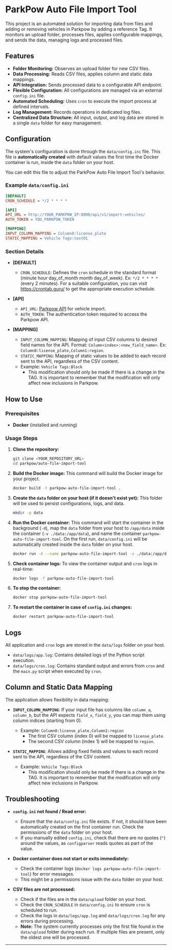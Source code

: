 # ParkPow Auto File Import Tool

This project is an automated solution for importing data from files and adding or removing vehicles in Parkpow by adding a reference Tag. It monitors an upload folder, processes files, applies configurable mappings, and sends the data, managing logs and processed files.

## Features

- **Folder Monitoring:** Observes an upload folder for new CSV files.
- **Data Processing:** Reads CSV files, applies column and static data mappings.
- **API Integration:** Sends processed data to a configurable API endpoint.
- **Flexible Configuration:** All configurations are managed via an external `config.ini` file.
- **Automated Scheduling:** Uses `cron` to execute the import process at defined intervals.
- **Log Management:** Records operations in dedicated log files.
- **Centralized Data Structure:** All input, output, and log data are stored in a single `data` folder for easy management.

## Configuration

The system's configuration is done through the `data/config.ini` file. This file is **automatically created** with default values the first time the Docker container is run, inside the `data` folder on your host.

You can edit this file to adjust the ParkPow Auto File Import Tool's behavior.

### Example `data/config.ini`

```ini
[DEFAULT]
CRON_SCHEDULE = */2 * * * *

[API]
API_URL = http://YOUR_PARKPOW_IP:8000/api/v1/import-vehicles/
AUTH_TOKEN = YOU_PARKPOW_TOKEN

[MAPPING]
INPUT_COLUMN_MAPPING = Column0:license_plate
STATIC_MAPPING = Vehicle Tags:test01
```

### Section Details

- **[DEFAULT]**

  - `CRON_SCHEDULE`: Defines the `cron` schedule in the standard format (minute hour day_of_month month day_of_week). Ex: `*/2 * * * *` (every 2 minutes). For a suitable configuration, you can visit https://crontab.guru/ to get the appropriate execution schedule.

- **[API]**

  - `API_URL`: [Parkpow API](https://app.parkpow.com/documentation/#tag/Vehicles/operation/Import%20Vehicles) for vehicle import.
  - `AUTH_TOKEN`: The authentication token required to access the Parkpow API.

- **[MAPPING]**
  - `INPUT_COLUMN_MAPPING`: Mapping of input CSV columns to desired field names for the API. Format: `Column<index>:<new_field_name>`. Ex: `Column0:license_plate,Column1:region`.
  - `STATIC_MAPPING`: Mapping of static values to be added to each record sent to the API, regardless of the CSV content.
  - Example: `Vehicle Tags:Block`
    - This modification should only be made if there is a change in the TAG. It is important to remember that the modification will only affect new inclusions in Parkpow.

## How to Use

### Prerequisites

- **Docker** (installed and running)

### Usage Steps

1.  **Clone the repository:**

    ```bash
    git clone <YOUR_REPOSITORY_URL>
    cd parkpow/auto-file-import-tool
    ```

2.  **Build the Docker image:**
    This command will build the Docker image for your project.

    ```bash
    docker build -t parkpow-auto-file-import-tool .
    ```

3.  **Create the `data` folder on your host (if it doesn't exist yet):**
    This folder will be used to persist configurations, logs, and data.

    ```bash
    mkdir -p data
    ```

4.  **Run the Docker container:**
    This command will start the container in the background (`-d`), map the `data` folder from your host to `/app/data` inside the container (`-v ./data:/app/data`), and name the container `parkpow-auto-file-import-tool`. On the first run, `data/config.ini` will be automatically created inside the `data` folder on your host.

    ```bash
    docker run -d --name parkpow-auto-file-import-tool -v ./data:/app/data parkpow-auto-file-import-tool
    ```

5.  **Check container logs:**
    To view the container output and `cron` logs in real-time:

    ```bash
    docker logs -f parkpow-auto-file-import-tool
    ```

6.  **To stop the container:**

    ```bash
    docker stop parkpow-auto-file-import-tool
    ```

7.  **To restart the container in case of `config.ini` changes:**

    ```bash
    docker restart parkpow-auto-file-import-tool
    ```

## Logs

All application and `cron` logs are stored in the `data/logs` folder on your host.

- `data/logs/app.log`: Contains detailed logs of the Python script execution.
- `data/logs/cron.log`: Contains standard output and errors from `cron` and the `main.py` script when executed by `cron`.

## Column and Static Data Mapping

The application allows flexibility in data mapping:

- **`INPUT_COLUMN_MAPPING`**: If your input file has columns like `column_a`, `column_b`, but the API expects `field_x`, `field_y`, you can map them using column indices (starting from 0).

  - Example: `Column0:license_plate,Column1:region`
    - The first CSV column (index 0) will be mapped to `license_plate`.
    - The second CSV column (index 1) will be mapped to `region`.

- **`STATIC_MAPPING`**: Allows adding fixed fields and values to each record sent to the API, regardless of the CSV content.
  - Example: `Vehicle Tags:Block`
    - This modification should only be made if there is a change in the TAG. It is important to remember that the modification will only affect new inclusions in Parkpow.

## Troubleshooting

- **`config.ini` not found / Read error:**

  - Ensure that the `data/config.ini` file exists. If not, it should have been automatically created on the first container run. Check the permissions of the `data` folder on your host.
  - If you manually edited `config.ini`, check that there are no quotes (`"`) around the values, as `configparser` reads quotes as part of the value.

- **Docker container does not start or exits immediately:**

  - Check the container logs (`docker logs parkpow-auto-file-import-tool`) for error messages.
  - This might be a permissions issue with the `data` folder on your host.

- **CSV files are not processed:**
  - Check if the files are in the `data/upload` folder on your host.
  - Check the `CRON_SCHEDULE` in `data/config.ini` to ensure `cron` is scheduled to run.
  - Check the logs in `data/logs/app.log` and `data/logs/cron.log` for any errors during processing.
  - **Note:** The system currently processes only the first file found in the `data/upload` folder during each run. If multiple files are present, only the oldest one will be processed.

---
